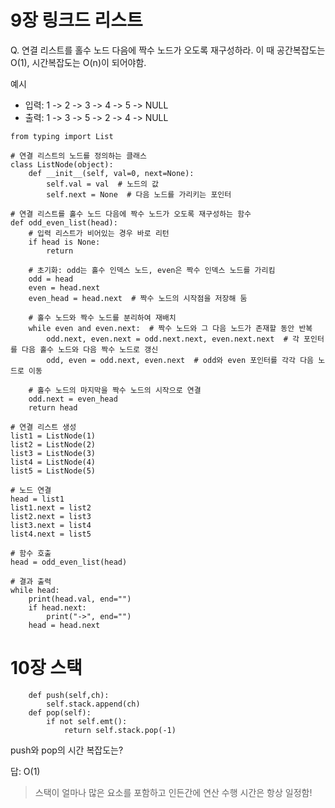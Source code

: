 # 9장 링크드 리스트
Q. 연결 리스트를 홀수 노드 다음에 짝수 노드가 오도록 재구성하라. 이 때 공간복잡도는 O(1), 시간복잡도는 O(n)이 되어야함.

예시
- 입력: 
1 -> 2 -> 3 -> 4 -> 5 -> NULL
- 출력: 
1 -> 3 -> 5 -> 2 -> 4 -> NULL


```
from typing import List

# 연결 리스트의 노드를 정의하는 클래스
class ListNode(object):
    def __init__(self, val=0, next=None):
        self.val = val  # 노드의 값
        self.next = None  # 다음 노드를 가리키는 포인터

# 연결 리스트를 홀수 노드 다음에 짝수 노드가 오도록 재구성하는 함수
def odd_even_list(head):
    # 입력 리스트가 비어있는 경우 바로 리턴
    if head is None:
        return

    # 초기화: odd는 홀수 인덱스 노드, even은 짝수 인덱스 노드를 가리킴
    odd = head
    even = head.next
    even_head = head.next  # 짝수 노드의 시작점을 저장해 둠

    # 홀수 노드와 짝수 노드를 분리하여 재배치
    while even and even.next:  # 짝수 노드와 그 다음 노드가 존재할 동안 반복
        odd.next, even.next = odd.next.next, even.next.next  # 각 포인터를 다음 홀수 노드와 다음 짝수 노드로 갱신
        odd, even = odd.next, even.next  # odd와 even 포인터를 각각 다음 노드로 이동

    # 홀수 노드의 마지막을 짝수 노드의 시작으로 연결
    odd.next = even_head
    return head

# 연결 리스트 생성
list1 = ListNode(1)
list2 = ListNode(2)
list3 = ListNode(3)
list4 = ListNode(4)
list5 = ListNode(5)

# 노드 연결
head = list1
list1.next = list2
list2.next = list3
list3.next = list4
list4.next = list5

# 함수 호출
head = odd_even_list(head)

# 결과 출력
while head:
    print(head.val, end="")
    if head.next:
        print("->", end="")
    head = head.next

```
# 10장 스택

```
    def push(self,ch):
        self.stack.append(ch)
    def pop(self):
        if not self.emt():
            return self.stack.pop(-1)
```
push와 pop의 시간 복잡도는?

답: O(1)
>스택이 얼마나 많은 요소를 포함하고 인든간에 연산 수행 시간은 항상 일정함!
